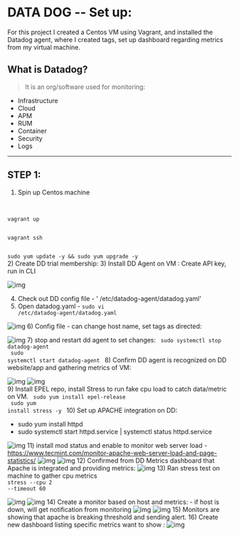 # DATA DOG -- Set up:
For this project I created a Centos VM using Vagrant, and installed the Datadog agent, where I created tags, set up dashboard regarding metrics from my virtual machine.

## What is Datadog? 
> It is an org/software used for monitoring:
* Infrastructure
* Cloud 
* APM
* RUM
* Container
* Security
* Logs
<hr>

## STEP 1: 
1) Spin up Centos machine 
<br>
<code>
vagrant up 
<br> 
vagrant ssh
<br> 
sudo yum update -y && sudo yum upgrade -y
</code>
2) Create DD trial membership:
3) Install DD Agent on VM : Create API key, run in CLI

![img](img/dd1.png)

4) Check out DD config file - ' /etc/datadog-agent/datadog.yaml'
5) Open datadog.yaml - <code>sudo vi /etc/datadog-agent/datadog.yaml</code>

![img](img/dd2.png)
6) Config file - can change host name, set tags as directed:


![img](img/dd3.png)
7) stop and restart dd agent to set changes: 
<code>
sudo systemctl stop datadog-agent
<br>
sudo systemctl start datadog-agent
</code>
8) Confirm DD agent is recognized on DD website/app and gathering metrics of VM:

![img](img/dd4.PNG)
![img](img/dd5.PNG)   
9) Install EPEL repo, install Stress to run fake cpu load to catch data/metric on VM. 
<code>
sudo yum install epel-release
<br>
sudo yum install stress -y
</code>
10) Set up APACHE integration on DD:
* sudo yum install httpd
* sudo systemctl start httpd.service | systemctl status httpd.service

![img](img/dd6.PNG) 
11) install mod status and enable to monitor web server load - https://www.tecmint.com/monitor-apache-web-server-load-and-page-statistics/
![img](img/dd7.PNG)
![img](img/dd8.PNG)
12) Confirmed from DD Metrics dashboard that Apache is integrated and providing metrics:
![img](img/dd9.PNG)
13) Ran stress test on machine to gather cpu metrics
<br>
<code>stress --cpu 2 --timeout 60</code>

![img](img/stress2.PNG)
![img](img/dd10.PNG)
14) Create a monitor based on host and metrics: - if host is down, will get notification from monitoring
![img](img/dd11.PNG)
![img](img/stress1.PNG)
15) Monitors are showing that apache is breaking threshold and sending alert. 
16) Create new dashboard listing specific metrics want to show :
![img](img/dash.PNG)